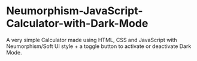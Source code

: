 # Neumorphism-JavaScript-Calculator-with-Dark-Mode
A very simple Calculator made using HTML, CSS and JavaScript with Neumorphism/Soft UI style + a toggle button to activate or deactivate Dark Mode.

